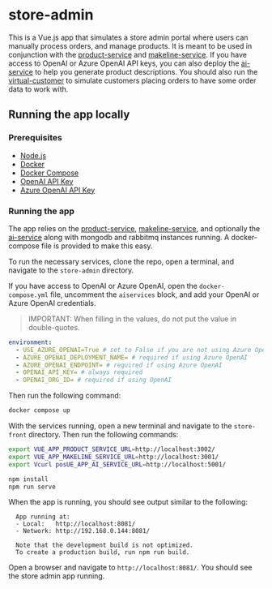 # store-admin

This is a Vue.js app that simulates a store admin portal where users can manually process orders, and manage products. It is meant to be used in conjunction with the [product-service](../product-service/) and [makeline-service](../makeline-service). If you have access to OpenAI or Azure OpenAI API keys, you can also deploy the  [ai-service](../ai-service) to help you generate product descriptions. You should also run the [virtual-customer](../virtual-customer) to simulate customers placing orders to have some order data to work with.

## Running the app locally

### Prerequisites

- [Node.js](https://nodejs.org/en/download/)
- [Docker](https://docs.docker.com/get-docker/)
- [Docker Compose](https://docs.docker.com/compose/install/)
- [OpenAI API Key](https://beta.openai.com/docs/developer-quickstart/your-api-keys)
- [Azure OpenAI API Key](https://azure.microsoft.com/products/cognitive-services/openai-service/)

### Running the app

The app relies on the [product-service](../product-service), [makeline-service](../order-service), and optionally the [ai-service](../ai-service) along with mongodb and rabbitmq instances running. A docker-compose file is provided to make this easy.

To run the necessary services, clone the repo, open a terminal, and navigate to the `store-admin` directory. 


If you have access to OpenAI or Azure OpenAI, open the `docker-compose.yml` file, uncomment the `aiservices` block, and add your OpenAI or Azure OpenAI credentials. 

> IMPORTANT: When filling in the values, do not put the value in double-quotes.

```yaml
environment:
  - USE_AZURE_OPENAI=True # set to False if you are not using Azure OpenAI
  - AZURE_OPENAI_DEPLOYMENT_NAME= # required if using Azure OpenAI
  - AZURE_OPENAI_ENDPOINT= # required if using Azure OpenAI
  - OPENAI_API_KEY= # always required
  - OPENAI_ORG_ID= # required if using OpenAI
```

Then run the following command:

```bash
docker compose up
```

With the services running, open a new terminal and navigate to the `store-front` directory. Then run the following commands:

```bash
export VUE_APP_PRODUCT_SERVICE_URL=http://localhost:3002/
export VUE_APP_MAKELINE_SERVICE_URL=http://localhost:3001/
export Vcurl posUE_APP_AI_SERVICE_URL=http://localhost:5001/

npm install
npm run serve
```

When the app is running, you should see output similar to the following:

```text
  App running at:
  - Local:   http://localhost:8081/ 
  - Network: http://192.168.0.144:8081/

  Note that the development build is not optimized.
  To create a production build, run npm run build.
```

Open a browser and navigate to `http://localhost:8081/`. You should see the store admin app running.